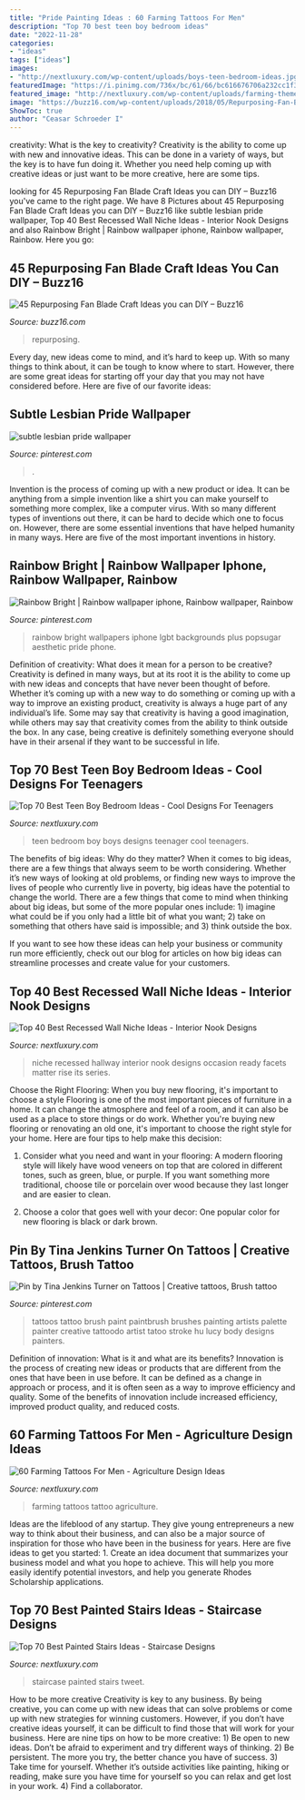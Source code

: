 ```yaml
---
title: "Pride Painting Ideas : 60 Farming Tattoos For Men"
description: "Top 70 best teen boy bedroom ideas"
date: "2022-11-28"
categories:
- "ideas"
tags: ["ideas"]
images:
- "http://nextluxury.com/wp-content/uploads/boys-teen-bedroom-ideas.jpg"
featuredImage: "https://i.pinimg.com/736x/bc/61/66/bc616676706a232cc1f3498947739152--creative-tattoos-small-tattoos.jpg"
featured_image: "http://nextluxury.com/wp-content/uploads/farming-themed-tattoo-ideas-for-men.jpg"
image: "https://buzz16.com/wp-content/uploads/2018/05/Repurposing-Fan-Blade-Craft-Ideas-you-can-DIY-12.jpg"
ShowToc: true
author: "Ceasar Schroeder I"
---
```



creativity: What is the key to creativity?
Creativity is the ability to come up with new and innovative ideas. This can be done in a variety of ways, but the key is to have fun doing it. Whether you need help coming up with creative ideas or just want to be more creative, here are some tips.

	

		
looking for 45 Repurposing Fan Blade Craft Ideas you can DIY – Buzz16 you've came to the right page. We have 8 Pictures about 45 Repurposing Fan Blade Craft Ideas you can DIY – Buzz16 like subtle lesbian pride wallpaper, Top 40 Best Recessed Wall Niche Ideas - Interior Nook Designs and also Rainbow Bright | Rainbow wallpaper iphone, Rainbow wallpaper, Rainbow. Here you go:
		
    
## 45 Repurposing Fan Blade Craft Ideas You Can DIY – Buzz16

<img loading=lazy src="https://buzz16.com/wp-content/uploads/2018/05/Repurposing-Fan-Blade-Craft-Ideas-you-can-DIY-12.jpg" onerror="this.onerror=null;this.src='https://tse2.mm.bing.net/th?id=OIP.6Uh1-4T-PlawWNaid2TXoAHaPw&amp;pid=15.1';" alt="45 Repurposing Fan Blade Craft Ideas you can DIY – Buzz16">

_Source: buzz16.com_

>repurposing. 

	

Every day, new ideas come to mind, and it’s hard to keep up. With so many things to think about, it can be tough to know where to start. However, there are some great ideas for starting off your day that you may not have considered before. Here are five of our favorite ideas: 

    
## Subtle Lesbian Pride Wallpaper

<img loading=lazy src="https://i.pinimg.com/736x/7f/04/3f/7f043fc2d319f2620805e077c7c1ac56.jpg" onerror="this.onerror=null;this.src='https://tse3.mm.bing.net/th?id=OIP.6FhFrnKEwBxxOz5NpRt0jgHaNJ&amp;pid=15.1';" alt="subtle lesbian pride wallpaper">

_Source: pinterest.com_

>. 

	

Invention is the process of coming up with a new product or idea. It can be anything from a simple invention like a shirt you can make yourself to something more complex, like a computer virus. With so many different types of inventions out there, it can be hard to decide which one to focus on. However, there are some essential inventions that have helped humanity in many ways. Here are five of the most important inventions in history.

    
## Rainbow Bright | Rainbow Wallpaper Iphone, Rainbow Wallpaper, Rainbow

<img loading=lazy src="https://i.pinimg.com/736x/01/91/41/0191417eb96d052644edb37ee99599d0.jpg" onerror="this.onerror=null;this.src='https://tse1.mm.bing.net/th?id=OIP.nXeFWSz76KYcE8Nnhih5WQC7FN&amp;pid=15.1';" alt="Rainbow Bright | Rainbow wallpaper iphone, Rainbow wallpaper, Rainbow">

_Source: pinterest.com_

>rainbow bright wallpapers iphone lgbt backgrounds plus popsugar aesthetic pride phone. 

	

Definition of creativity: What does it mean for a person to be creative?
Creativity is defined in many ways, but at its root it is the ability to come up with new ideas and concepts that have never been thought of before. Whether it’s coming up with a new way to do something or coming up with a way to improve an existing product, creativity is always a huge part of any individual’s life. Some may say that creativity is having a good imagination, while others may say that creativity comes from the ability to think outside the box. In any case, being creative is definitely something everyone should have in their arsenal if they want to be successful in life.

    
## Top 70 Best Teen Boy Bedroom Ideas - Cool Designs For Teenagers

<img loading=lazy src="http://nextluxury.com/wp-content/uploads/boys-teen-bedroom-ideas.jpg" onerror="this.onerror=null;this.src='https://tse3.mm.bing.net/th?id=OIP.CGhxN4EXeADzWeh1YnjqTwAAAA&amp;pid=15.1';" alt="Top 70 Best Teen Boy Bedroom Ideas - Cool Designs For Teenagers">

_Source: nextluxury.com_

>teen bedroom boy boys designs teenager cool teenagers. 

	

The benefits of big ideas: Why do they matter?
When it comes to big ideas, there are a few things that always seem to be worth considering. Whether it’s new ways of looking at old problems, or finding new ways to improve the lives of people who currently live in poverty, big ideas have the potential to change the world.
There are a few things that come to mind when thinking about big ideas, but some of the more popular ones include: 1) imagine what could be if you only had a little bit of what you want; 2) take on something that others have said is impossible; and 3) think outside the box.

If you want to see how these ideas can help your business or community run more efficiently, check out our blog for articles on how big ideas can streamline processes and create value for your customers.

    
## Top 40 Best Recessed Wall Niche Ideas - Interior Nook Designs

<img loading=lazy src="http://nextluxury.com/wp-content/uploads/excellent-interior-ideas-recessed-wall-niche-for-hallway.jpg" onerror="this.onerror=null;this.src='https://tse1.mm.bing.net/th?id=OIP.iDFBGdqBPmmWnGYxHKffwwAAAA&amp;pid=15.1';" alt="Top 40 Best Recessed Wall Niche Ideas - Interior Nook Designs">

_Source: nextluxury.com_

>niche recessed hallway interior nook designs occasion ready facets matter rise its series. 

	

Choose the Right Flooring: When you buy new flooring, it's important to choose a style
Flooring is one of the most important pieces of furniture in a home. It can change the atmosphere and feel of a room, and it can also be used as a place to store things or do work. Whether you're buying new flooring or renovating an old one, it's important to choose the right style for your home. Here are four tips to help make this decision: 
1. Consider what you need and want in your flooring: A modern flooring style will likely have wood veneers on top that are colored in different tones, such as green, blue, or purple. If you want something more traditional, choose tile or porcelain over wood because they last longer and are easier to clean. 

2. Choose a color that goes well with your decor: One popular color for new flooring is black or dark brown.

    
## Pin By Tina Jenkins Turner On Tattoos | Creative Tattoos, Brush Tattoo

<img loading=lazy src="https://i.pinimg.com/736x/bc/61/66/bc616676706a232cc1f3498947739152--creative-tattoos-small-tattoos.jpg" onerror="this.onerror=null;this.src='https://tse4.mm.bing.net/th?id=OIP.Nzw3R0CUnEU6TlI5LFoE2gAAAA&amp;pid=15.1';" alt="Pin by Tina Jenkins Turner on Tattoos | Creative tattoos, Brush tattoo">

_Source: pinterest.com_

>tattoos tattoo brush paint paintbrush brushes painting artists palette painter creative tattoodo artist tatoo stroke hu lucy body designs painters. 

	

Definition of innovation: What is it and what are its benefits?
Innovation is the process of creating new ideas or products that are different from the ones that have been in use before. It can be defined as a change in approach or process, and it is often seen as a way to improve efficiency and quality. Some of the benefits of innovation include increased efficiency, improved product quality, and reduced costs.

    
## 60 Farming Tattoos For Men - Agriculture Design Ideas

<img loading=lazy src="http://nextluxury.com/wp-content/uploads/farming-themed-tattoo-ideas-for-men.jpg" onerror="this.onerror=null;this.src='https://tse1.mm.bing.net/th?id=OIP.SrBTRlfWRMFJtJ7uiUQxRAHaGv&amp;pid=15.1';" alt="60 Farming Tattoos For Men - Agriculture Design Ideas">

_Source: nextluxury.com_

>farming tattoos tattoo agriculture. 

	

Ideas are the lifeblood of any startup. They give young entrepreneurs a new way to think about their business, and can also be a major source of inspiration for those who have been in the business for years. Here are five ideas to get you started: 1. Create an idea document that summarizes your business model and what you hope to achieve. This will help you more easily identify potential investors, and help you generate Rhodes Scholarship applications. 
    
## Top 70 Best Painted Stairs Ideas - Staircase Designs

<img loading=lazy src="http://nextluxury.com/wp-content/uploads/unique-black-and-white-traditional-updated-home-painted-staircase.jpg" onerror="this.onerror=null;this.src='https://tse3.mm.bing.net/th?id=OIP.Gi6iy8gtd78pz6ksRLc3lgAAAA&amp;pid=15.1';" alt="Top 70 Best Painted Stairs Ideas - Staircase Designs">

_Source: nextluxury.com_

>staircase painted stairs tweet. 

	

How to be more creative
Creativity is key to any business. By being creative, you can come up with new ideas that can solve problems or come up with new strategies for winning customers. However, if you don’t have creative ideas yourself, it can be difficult to find those that will work for your business. Here are nine tips on how to be more creative: 1) Be open to new ideas. Don’t be afraid to experiment and try different ways of thinking. 2) Be persistent. The more you try, the better chance you have of success. 3) Take time for yourself. Whether it’s outside activities like painting, hiking or reading, make sure you have time for yourself so you can relax and get lost in your work. 4) Find a collaborator.

